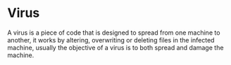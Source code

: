 # Virus
A virus is a piece of code that is designed to spread from one machine to another, it works by altering, overwriting or deleting files in the infected machine, usually the objective of a virus is to both spread and damage the machine.